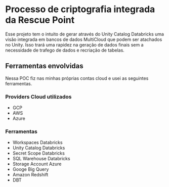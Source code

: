 # Processo de criptografia integrada da Rescue Point
Esse projeto tem o intuito de gerar através do Unity Catalog Databricks uma visão integrada em bancos de dados MultiCloud que podem ser atachados no Unity. Isso trará uma rapidez na geração de dados finais sem a necessidade de trafego de dados e recriação de tabelas.

## Ferramentas envolvidas
Nessa POC fiz nas minhas próprias contas cloud e usei as seguintes ferramentas.

### Providers Cloud utilizados
* GCP
* AWS
* Azure

### Ferramentas
* Workspaces Databricks
* Unity Catalog Databricks
* Secret Scope Databricks
* SQL Warehouse Databricks
* Storage Account Azure
* Googe Big Query
* Amazon Redshift
* DBT
